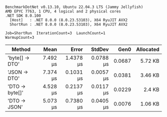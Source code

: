 ```

BenchmarkDotNet v0.13.10, Ubuntu 22.04.3 LTS (Jammy Jellyfish)
AMD EPYC 7763, 1 CPU, 4 logical and 2 physical cores
.NET SDK 8.0.100
  [Host]   : .NET 8.0.0 (8.0.23.53103), X64 RyuJIT AVX2
  ShortRun : .NET 8.0.0 (8.0.23.53103), X64 RyuJIT AVX2

Job=ShortRun  IterationCount=3  LaunchCount=1  
WarmupCount=3  

```
| Method         | Mean     | Error     | StdDev    | Gen0   | Allocated |
|--------------- |---------:|----------:|----------:|-------:|----------:|
| &#39;byte[] → DTO&#39; | 7.492 μs | 1.4378 μs | 0.0788 μs | 0.0687 |   5.72 KB |
| &#39;JSON → DTO&#39;   | 7.374 μs | 0.1031 μs | 0.0057 μs | 0.0381 |   3.46 KB |
| &#39;DTO → byte[]&#39; | 4.528 μs | 0.2137 μs | 0.0117 μs | 0.0229 |    2.4 KB |
| &#39;DTO → JSON&#39;   | 5.073 μs | 0.7380 μs | 0.0405 μs | 0.0076 |   1.06 KB |
